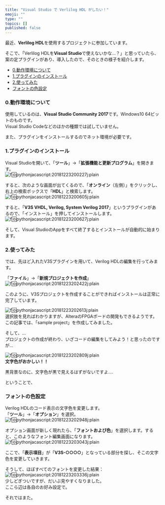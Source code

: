 ```yaml
---
title: "Visual Studio で Verlilog HDL がしたい！"
emoji: ""
type: ""
topics: []
published: false
---
```


最近、**Verlilog HDL**を使用するプロジェクトに参加しています。

そこで、「Verlilog HDLを**Visual Studio**で使えないかな...？」と思っていたら、案の定プラグインがあり、導入したので、そのときの様子を紹介します。

* [0.動作環境について](#0動作環境について)
* [1.プラグインのインストール](#1プラグインのインストール)
* [2.使ってみた](#2使ってみた)
* [フォントの色設定](#フォントの色設定)

### 0.動作環境について

使用しているのは、**Visual Studio Community 2017**です。Windows10 64ビットのものです。  
Visual Studio Codeなどのほかの種類では試していません。

また、プラグインをインストールするのでネット環境が必要です。  
  
### 1.プラグインのインストール

Visual Studioを開いて、「**ツール**」→「**拡張機能と更新プログラム**」を開きます。  
![f:id:pythonjacascript:20181223200227j:plain](/images/ppythonjacascript2018122320181223200227.jpg "f:id:pythonjacascript:20181223200227j:plain")

  
すると、次のような画面が出てくるので、「**オンライン**（左側）」をクリックし、右上の検索ボックスで「**HDL**」と検索します。  
![f:id:pythonjacascript:20181223200605j:plain](/images/ppythonjacascript2018122320181223200605.jpg "f:id:pythonjacascript:20181223200605j:plain")

すると、「**V3S VHDL, Verilog, System Verilog 2017**」というプラグインがあるので、「インストール」を押してインストールします。  
![f:id:pythonjacascript:20181223200627j:plain](/images/ppythonjacascript2018122320181223200627.jpg "f:id:pythonjacascript:20181223200627j:plain")

そして、Visual StudioのAppをすべて終了するとインストールが自動的に始まります。  
  
### 2.使ってみた

では、先ほど入れたV3Sプラグインを用いて、Verilog HDLの編集を行ってみます。

「**ファイル**」→「**新規プロジェクトを作成**」  
![f:id:pythonjacascript:20181223202422j:plain](/images/ppythonjacascript2018122320181223202422.jpg "f:id:pythonjacascript:20181223202422j:plain")

このように、V3Sプロジェクトを作成することができればインストールは正常に完了しています。

![f:id:pythonjacascript:20181223202613j:plain](/images/ppythonjacascript2018122320181223202613.jpg "f:id:pythonjacascript:20181223202613j:plain")  
選択肢を見ればわかりますが、AlteraのFPGAボードの開発もできるようです。  
この記事では、「sample project」を作成してみました。

そして、...  
プロジェクトの作成が終わり、いざコードの編集をしてみよう！と思ったのですが...

![f:id:pythonjacascript:20181223202809j:plain](/images/ppythonjacascript2018122320181223202809.jpg "f:id:pythonjacascript:20181223202809j:plain")  
**文字色がおかしい！！**

黒背景なのに、文字色が黒で見えるはずがないですよ....

ということで、

### フォントの色設定

Verilog HDLのコード表示の文字色を変更します。  
「**ツール**」→「**オプション**」を選択。  
![f:id:pythonjacascript:20181223202948j:plain](/images/ppythonjacascript2018122320181223202948.jpg "f:id:pythonjacascript:20181223202948j:plain")

オプション画面が新しく現れたら、「**フォントおよび色**」を選択します。すると、このようなフォント編集画面になります。  
![f:id:pythonjacascript:20181223203043j:plain](/images/ppythonjacascript2018122320181223203043.jpg "f:id:pythonjacascript:20181223203043j:plain")

ここで、「**表示項目**」が「**V3S-○○○○**」となっている部分を探し、そこの文字色を変更していきます。

そうして、ほぼすべてのフォントを変更した結果：  
![f:id:pythonjacascript:20181223203336j:plain](/images/ppythonjacascript2018122320181223203336.jpg "f:id:pythonjacascript:20181223203336j:plain")  
少しどぎついですが、だいぶ見やすくなりました。  
ここら辺は各自のお好み設定で。

  
それではまた。